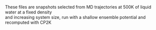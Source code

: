 These files are snapshots selected from MD trajectories at 500K of liquid water at a fixed density\
and increasing system size, run with a shallow ensemble potential and recomputed with CP2K